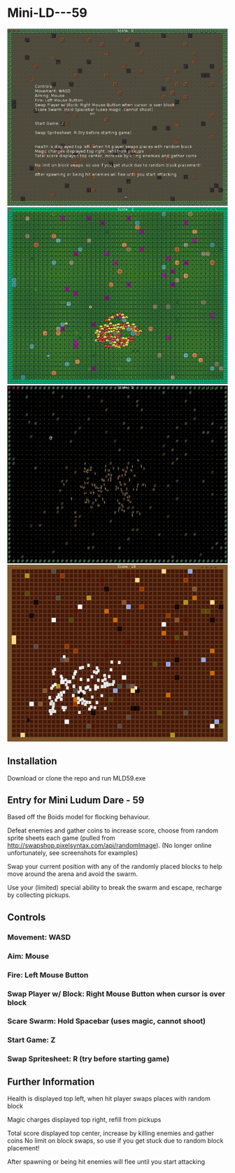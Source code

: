 # Mini-LD---59

![Sprite Swap 1](https://github.com/track02/Mini-LD---59/blob/master/screen1.png "Screen1")
![Sprite Swap 2](https://github.com/track02/Mini-LD---59/blob/master/screen2.png "Screen2")
![Sprite Swap 3](https://github.com/track02/Mini-LD---59/blob/master/screen3.png "Screen3")
![Sprite Swap 4](https://github.com/track02/Mini-LD---59/blob/master/screen4.png "Screen4")


## Installation
Download or clone the repo and run MLD59.exe

## Entry for Mini Ludum Dare - 59

Based off the Boids model for flocking behaviour.

Defeat enemies and gather coins to increase score, choose from random sprite sheets each game (pulled from http://swapshop.pixelsyntax.com/api/randomImage). (No longer online unfortunately, see screenshots for examples)

Swap your current position with any of the randomly placed blocks to help move around the arena and avoid the swarm. 

Use your (limited) special ability to break the swarm and escape, recharge by collecting pickups.

## Controls
### Movement: WASD
### Aim: Mouse
### Fire: Left Mouse Button
### Swap Player w/ Block: Right Mouse Button when cursor is over block
### Scare Swarm: Hold Spacebar (uses magic, cannot shoot)

### Start Game: Z
### Swap Spritesheet: R (try before starting game)


## Further Information
Health is displayed top left, when hit player swaps places with random block

Magic charges displayed top right, refill from pickups

Total score displayed top center, increase by killing enemies and gather coins
No limit on block swaps, so use if you get stuck due to random block placement!

After spawning or being hit enemies will flee until you start attacking
